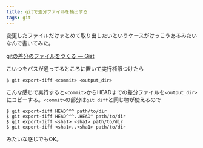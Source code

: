 ```yaml
---
title: gitで差分ファイルを抽出する
tags: git
---
```


変更したファイルだけまとめて取り出したいというケースがけっこうあるみたいなんで書いてみた。

[gitの差分のファイルをつくる — Gist](https://gist.github.com/3764870)

こいつをパスが通ってるところに置いて実行権限つけたら

    $ git export-diff <commit> <output_dir>

こんな感じで実行すると`<commit>`からHEADまでの差分ファイルを`<output_dir>`にコピーする。`<commit>`の部分は`git diff`と同じ物が使えるので

    $ git export-diff HEAD^^^ path/to/dir
    $ git export-diff HEAD^^^..HEAD^ path/to/dir
    $ git export-diff <sha1> <sha1> path/to/dir
    $ git export-diff <sha1>..<sha1> path/to/dir

みたいな感じでもOK。
